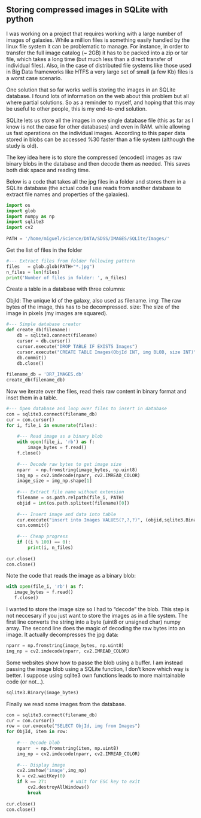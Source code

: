 ## Storing compressed images in SQLite with python

I was working on a project that requires working with a large number of images of galaxies. While a million files is something easily handled by the linux file system it can be problematic to manage. For instance,  in order to transfer the full image catalog (~ 2GB) it has to be packed into a zip or tar file, which takes a long time (but much less than a direct transfer of individual files). Also, in the case of distributed file systems like those used in Big Data frameworks like HTFS a very large set of small (a few Kb) files is a worst case scenario.

One solution that so far works well is storing the images in an SQLite database. I found lots of information on the web about this problem but all where partial solutions. So as a reminder to myself, and hoping that this may be useful to other people, this is my end-to-end solution.

SQLite  lets us store all the images in one single database file (this as far as I know is not the case for other databases) and even in RAM. while allowing us fast operations on the individual images.  According to  this paper data stored in blobs can be accessed %30 faster than a file system (although the study is old).

The key idea here is to store the compressed (encoded) images as raw binary blobs in the database and then decode them as needed. This saves both disk space and reading time.

Below is a code that takes all the jpg files in a folder and stores them in a SQLite database (the actual code I use reads from another database to extract file names and properties of the galaxies).

```python
import os
import glob
import numpy as np
import sqlite3
import cv2
 
PATH = '/home/miguel/Science/DATA/SDSS/IMAGES/SQLite/Images/'
```
Get the list of files in the folder

```python
#--- Extract files from folder following pattern
files   = glob.glob(PATH+"*.jpg")
n_files = len(files)
print('Number of files in folder: ', n_files)
```
Create a table in a database with three columns:

ObjId: The unique Id of the galaxy, also used as filename.
img: The raw bytes of the image, this has to be decompressed.
size: The size of the image in pixels (my images are squared).

```python
#--- Simple database creator
def create_db(filename):
    db = sqlite3.connect(filename)
    cursor = db.cursor()
    cursor.execute("DROP TABLE IF EXISTS Images")
    cursor.execute("CREATE TABLE Images(ObjId INT, img BLOB, size INT)")
    db.commit()
    db.close()
 
filename_db = 'DR7_IMAGES.db'
create_db(filename_db)
```

Now we iterate over the files, read theis raw content in binary format and inset them in a table.

```python
#--- Open database and loop over files to insert in database
con = sqlite3.connect(filename_db)
cur = con.cursor()
for i, file_i in enumerate(files):
 
    #--- Read image as a binary blob
    with open(file_i, 'rb') as f:
        image_bytes = f.read()
    f.close()
 
    #--- Decode raw bytes to get image size
    nparr  = np.fromstring(image_bytes, np.uint8)
    img_np = cv2.imdecode(nparr, cv2.IMREAD_COLOR)
    image_size = img_np.shape[1]
 
    #--- Extract file name without extension
    filename = os.path.relpath(file_i, PATH)
    objid = int(os.path.splitext(filename)[0])
 
    #--- Insert image and data into table
    cur.execute("insert into Images VALUES(?,?,?)", (objid,sqlite3.Binary(image_bytes),image_size)   )
    con.commit()
 
    #--- Cheap progress
    if ((i % 100) == 0):
        print(i, n_files)
 
cur.close()
con.close()
```

Note the code that reads the image as a binary blob:

```python
with open(file_i, 'rb') as f:
   image_bytes = f.read()
   f.close()
```

I wanted to store the image size so I had to “decode” the blob. This step is not neccesary if you just want to store the images as in a file system. The first line converts the string into a byte (uint8 or unsigned char) numpy array. The second line does the magic of decoding the raw bytes into an image. It actually decompresses the jpg data:

```python
nparr = np.fromstring(image_bytes, np.uint8)
img_np = cv2.imdecode(nparr, cv2.IMREAD_COLOR)
```

Some websites show how to passe the blob using a buffer. I am instead passing the image blob using a SQLite function, I don’t know which way is better. I suppose using sqlite3 own functions leads to more maintainable code (or not…).


```python
sqlite3.Binary(image_bytes)
```
Finally we read some images from the database.

```python
con = sqlite3.connect(filename_db)
cur = con.cursor()
row = cur.execute("SELECT ObjId, img from Images")
for ObjId, item in row:
 
    #--- Decode blob
    nparr  = np.fromstring(item, np.uint8)
    img_np = cv2.imdecode(nparr, cv2.IMREAD_COLOR)
 
    #--- Display image
    cv2.imshow('image',img_np)
    k = cv2.waitKey(0)
    if k == 27:         # wait for ESC key to exit
        cv2.destroyAllWindows()
        break
 
cur.close()
con.close()
```

